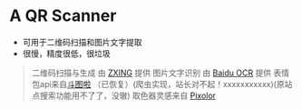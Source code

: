 # A QR Scanner

* 可用于二维码扫描和图片文字提取
* 很慢，精度很低，很垃圾
> 二维码扫描与生成 由 [ZXING](https://github.com/zxing/zxing) 提供
> 图片文字识别 由 [Baidu OCR](http://ai.baidu.com/tech/ocr/general) 提供
> 表情包api来自[斗图啦](https://www.doutula.com/) （已恢复）(爬虫实现，站长对不起！xxxxxxxxxxx)(原站点搜索功能用不了了，没辙)
> 取色器灵感来自 [Pixolor](https://play.google.com/store/apps/details?id=com.embermitre.pixolor.app&hl=en_US)
